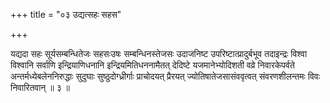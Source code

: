 +++
title = "०३ उद्यत्सहः सहस"

+++

यद्यदा सहः सूर्यसम्बन्धितेजः सहसःउषः सम्बन्धिनस्तेजसः उदाजनिष्ट उपरिष्टात्प्रादुर्बभूव तदाइन्द्रः विश्वा विश्वानि सर्वाणि इन्द्रियाणिधनानि इन्द्रियमितिधननामैतत् देदिष्टे यजमानेभ्योदिशती वव्रे निवारकेपर्वते अन्तर्मध्येबलेननिरुद्धाः सुदुघाः सुष्ठुदोग्ध्रीर्गाः प्राचोदयत् प्रैरयत् ज्योतिषातेजसासंववृत्वत् संवरणशीलन्तमः विवः निवारितवान् ॥ ३ ॥